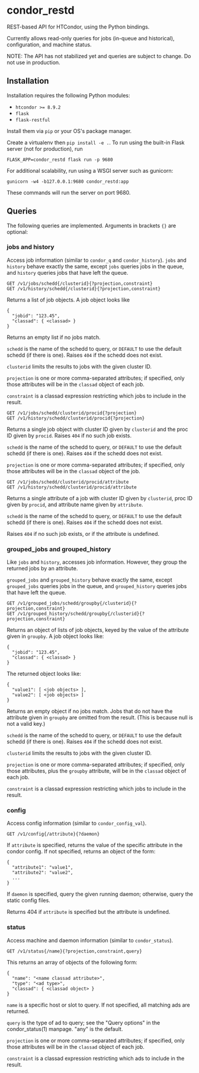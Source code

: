 condor_restd
============
REST-based API for HTCondor, using the Python bindings.

Currently allows read-only queries for jobs (in-queue and historical),
configuration, and machine status.

NOTE: The API has not stabilized yet and queries are subject to change.
Do not use in production.


Installation
------------
Installation requires the following Python modules:

- `htcondor >= 8.9.2`
- `flask`
- `flask-restful`

Install them via `pip` or your OS's package manager.

Create a virtualenv then `pip install -e .`.  To run using the
built-in Flask server (not for production), run

    FLASK_APP=condor_restd flask run -p 9680

For additional scalability, run using a WSGI server such as gunicorn:

    gunicorn -w4 -b127.0.0.1:9680 condor_restd:app


These commands will run the server on port 9680.


Queries
-------
The following queries are implemented.  Arguments in brackets `{}` are optional:


### jobs and history

Access job information (similar to `condor_q` and `condor_history`).
`jobs` and `history` behave exactly the same, except `jobs` queries jobs in the queue,
and `history` queries jobs that have left the queue.

    GET /v1/jobs/schedd{/clusterid}{?projection,constraint}
    GET /v1/history/schedd{/clusterid}{?projection,constraint}

Returns a list of job objects.  A job object looks like

    {
      "jobid": "123.45",
      "classad": { <classad> }
    }

Returns an empty list if no jobs match.

`schedd` is the name of the schedd to query, or `DEFAULT` to use
the default schedd (if there is one). Raises `404` if the schedd
does not exist.

`clusterid` limits the results to jobs with the given cluster ID.

`projection` is one or more comma-separated attributes; if specified,
only those attributes will be in the `classad` object of each job.

`constraint` is a classad expression restricting which jobs to include
in the result.

    GET /v1/jobs/schedd/clusterid/procid{?projection}
    GET /v1/history/schedd/clusterid/procid{?projection}

Returns a single job object with cluster ID given by `clusterid` and
the proc ID given by `procid`.
Raises `404` if no such job exists.

`schedd` is the name of the schedd to query, or `DEFAULT` to use
the default schedd (if there is one). Raises `404` if the schedd
does not exist.

`projection` is one or more comma-separated attributes; if specified,
only those attributes will be in the `classad` object of the job.

    GET /v1/jobs/schedd/clusterid/procid/attribute
    GET /v1/history/schedd/clusterid/procid/attribute

Returns a single attribute of a job with cluster ID given by `clusterid`,
proc ID given by `procid`, and attribute name given by `attribute`.

`schedd` is the name of the schedd to query, or `DEFAULT` to use
the default schedd (if there is one). Raises `404` if the schedd
does not exist.

Raises `404` if no such job exists, or if the attribute is undefined.


### grouped_jobs and grouped_history

Like `jobs` and `history`, accesses job information.  However, they
group the returned jobs by an attribute.

`grouped_jobs` and `grouped_history` behave exactly the same, except
`grouped_jobs` queries jobs in the queue, and `grouped_history`
queries jobs that have left the queue.

    GET /v1/grouped_jobs/schedd/groupby{/clusterid}{?projection,constraint}
    GET /v1/grouped_history/schedd/groupby{/clusterid}{?projection,constraint}
    
Returns an object of lists of job objects, keyed by the value of the
attribute given in `groupby`.  A job object looks like:

    {
      "jobid": "123.45",
      "classad": { <classad> }
    }

The returned object looks like:

    {
      "value1": [ <job objects> ],
      "value2": [ <job objects> ]
    }

Returns an empty object if no jobs match.  Jobs that do not have the
attribute given in `groupby` are omitted from the result.  (This is
because null is not a valid key.)

`schedd` is the name of the schedd to query, or `DEFAULT` to use
the default schedd (if there is one). Raises `404` if the schedd
does not exist.

`clusterid` limits the results to jobs with the given cluster ID.

`projection` is one or more comma-separated attributes; if specified,
only those attributes, plus the `groupby` attribute, will be in the
`classad` object of each job.

`constraint` is a classad expression restricting which jobs to include
in the result.


### config

Access config information (similar to `condor_config_val`).

    GET /v1/config{/attribute}{?daemon}

If `attribute` is specified, returns the value of the specific
attribute in the condor config.  If not specified, returns an object
of the form:

    {
      "attribute1": "value1",
      "attribute2": "value2",
      ...
    }

If `daemon` is specified, query the given running daemon; otherwise,
query the static config files.

Returns 404 if `attribute` is specified but the attribute is undefined.


### status

Access machine and daemon information (similar to `condor_status`).

    GET /v1/status{/name}{?projection,constraint,query}

This returns an array of objects of the following form:

    {
      "name": "<name classad attribute>",
      "type": "<ad type>",
      "classad": { <classad object> }
    }

`name` is a specific host or slot to query.  If not specified, all
matching ads are returned.

`query` is the type of ad to query; see the "Query options" in the
condor_status(1) manpage.  "any" is the default.

`projection` is one or more comma-separated attributes; if specified,
only those attributes will be in the `classad` object of each job.

`constraint` is a classad expression restricting which ads to include
in the result.
